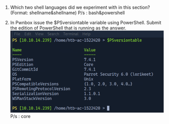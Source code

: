 1. Which two shell languages did we experiment with in this section? (Format: shellname&shellname)
P/s : bash&powershell

2.  In Pwnbox issue the $PSversiontable variable using PowerShell. Submit the edition of PowerShell that is running as the answer.
![alt text](image-1.png)
P/s : core